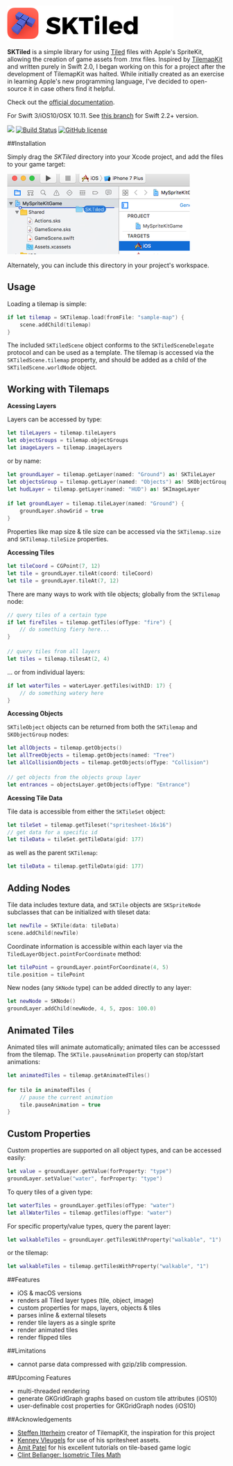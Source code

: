 [![SKTiled](docs/swift/img/header.png)](https://mfessenden.github.io/SKTiled)

**SKTiled** is a simple library for using [Tiled](http://www.mapeditor.org) files with Apple's SpriteKit, allowing the creation of game assets from .tmx files. Inspired by [TilemapKit](http://tilemapkit.com) and written purely in Swift 2.0, I began working on this for a project after the development of TilemapKit was halted. While initially created as an exercise in learning Apple's new programming language, I've decided to open-source it in case others find it helpful.  

Check out the [official documentation](https://mfessenden.github.io/SKTiled).


For Swift 3/iOS10/OSX 10.11. See [this branch](https://github.com/mfessenden/SKTiled/tree/master) for Swift 2.2+ version.

![](https://img.shields.io/badge/Swift-3.0-brightgreen.svg)
[![Build Status](https://travis-ci.org/mfessenden/SKTiled.svg?branch=iOS10)](https://travis-ci.org/mfessenden/SKTiled)
[![GitHub license](https://img.shields.io/github/license/mashape/apistatus.svg)](https://github.com/mfessenden/SKTiled/blob/iOS10/LICENSE)


##Installation

Simply drag the *SKTiled* directory into your Xcode project, and add the files to your game target:

![Xcode installation](docs/swift/img/installation.png)


Alternately, you can include this directory in your project's workspace.

## Usage

Loading a tilemap is simple:

```swift
if let tilemap = SKTilemap.load(fromFile: "sample-map") {
    scene.addChild(tilemap)
}
```

The included `SKTiledScene` object conforms to the `SKTiledSceneDelegate` protocol and can be used as a template. The tilemap is accessed via the `SKTiledScene.tilemap` property, and should be added as a child of the `SKTiledScene.worldNode` object.


## Working with Tilemaps


**Acessing Layers**

Layers can be accessed by type:

```swift
let tileLayers = tilemap.tileLayers
let objectGroups = tilemap.objectGroups
let imageLayers = tilemap.imageLayers
```

or by name:

```swift
let groundLayer = tilemap.getLayer(named: "Ground") as! SKTileLayer
let objectsGroup = tilemap.getLayer(named: "Objects") as! SKObjectGroup
let hudLayer = tilemap.getLayer(named: "HUD") as! SKImageLayer

if let groundLayer = tilemap.tileLayer(named: "Ground") {
    groundLayer.showGrid = true
}
```

Properties like map size & tile size can be accessed via the `SKTilemap.size` and `SKTilemap.tileSize` properties.


**Accessing Tiles**

```swift
let tileCoord = CGPoint(7, 12)
let tile = groundLayer.tileAt(coord: tileCoord)
let tile = groundLayer.tileAt(7, 12)
```

There are many ways to work with tile objects; globally from the `SKTilemap` node:

```swift
// query tiles of a certain type
if let fireTiles = tilemap.getTiles(ofType: "fire") {
    // do something fiery here...
}

// query tiles from all layers
let tiles = tilemap.tilesAt(2, 4)
```

... or from individual layers:

```swift
if let waterTiles = waterLayer.getTiles(withID: 17) {
    // do something watery here
}
```

**Accessing Objects**

`SKTileObject` objects can be returned from both the `SKTilemap` and `SKObjectGroup` nodes:

```swift
let allObjects = tilemap.getObjects()
let allTreeObjects = tilemap.getObjects(named: "Tree")
let allCollisionObjects = tilemap.getObjects(ofType: "Collision")

// get objects from the objects group layer
let entrances = objectsLayer.getObjects(ofType: "Entrance")
```

**Acessing Tile Data**

Tile data is accessible from either the `SKTileSet` object:

```swift
let tileSet = tilemap.getTileset("spritesheet-16x16")
// get data for a specific id
let tileData = tileSet.getTileData(gid: 177)
```


as well as the parent `SKTilemap`:

```swift
let tileData = tilemap.getTileData(gid: 177)
```


## Adding Nodes

Tile data includes texture data, and `SKTile` objects are `SKSpriteNode` subclasses that can be initialized with tileset data:

```swift
let newTile = SKTile(data: tileData)
scene.addChild(newTile)
```

Coordinate information is accessible within each layer via the `TiledLayerObject.pointForCoordinate` method:

```swift
let tilePoint = groundLayer.pointForCoordinate(4, 5)
tile.position = tilePoint
```

New nodes (any `SKNode` type) can be added directly to any layer:


```swift
let newNode = SKNode()
groundLayer.addChild(newNode, 4, 5, zpos: 100.0)
```

## Animated Tiles

Animated tiles will animate automatically; animated tiles can be accesssed from the tilemap. The `SKTile.pauseAnimation` property can stop/start animations:

```swift
let animatedTiles = tilemap.getAnimatedTiles()

for tile in animatedTiles {
    // pause the current animation
    tile.pauseAnimation = true
}
```

## Custom Properties

Custom properties are supported on all object types, and can be accessed easily:

```swift
let value = groundLayer.getValue(forProperty: "type")
groundLayer.setValue("water", forProperty: "type")
```

To query tiles of a given type:

```swift
let waterTiles = groundLayer.getTiles(ofType: "water")
let allWaterTiles = tilemap.getTiles(ofType: "water")
```

For specific property/value types, query the parent layer:

```swift
let walkableTiles = groundLayer.getTilesWithProperty("walkable", "1")
```

or the tilemap:

```swift
let walkableTiles = tilemap.getTilesWithProperty("walkable", "1")
```

##Features

- iOS & macOS versions
- renders all Tiled layer types (tile, object, image)
- custom properties for maps, layers, objects & tiles
- parses inline & external tilesets
- render tile layers as a single sprite
- render animated tiles
- render flipped tiles


##Limitations

- cannot parse data compressed with gzip/zlib compression.


##Upcoming Features

- multi-threaded rendering
- generate GKGridGraph graphs based on custom tile attributes (iOS10)
- user-definable cost properties for GKGridGraph nodes (iOS10)


##Acknowledgements

- [Steffen Itterheim](http://www.learn-cocos2d.com) creator of TilemapKit, the inspiration for this project
- [Kenney Vleugels](http://www.kenney.nl) for use of his spritesheet assets.
- [Amit Patel](http://www-cs-students.stanford.edu/~amitp/gameprog.html) for his excellent tutorials on tile-based game logic
- [Clint Bellanger: Isometric Tiles Math](http://clintbellanger.net/articles/isometric_math/)
